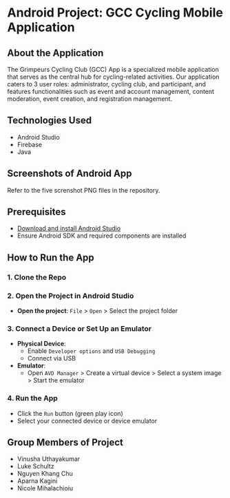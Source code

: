 # Android Project: GCC Cycling Mobile Application

## About the Application
The Grimpeurs Cycling Club (GCC) App is a specialized mobile application that serves as the central hub for cycling-related activities. Our application caters to 3 user roles: administrator, cycling club, and participant, and features functionalities such as event and account management, content moderation, event creation, and registration management.

## Technologies Used
- Android Studio
- Firebase
- Java

## Screenshots of Android App
Refer to the five screnshot PNG files in the repository. 

## Prerequisites
- [Download and install Android Studio](https://developer.android.com/studio)
- Ensure Android SDK and required components are installed

## How to Run the App

### 1. Clone the Repo

### 2. Open the Project in Android Studio
- **Open the project**: `File` > `Open` > Select the project folder

### 3. Connect a Device or Set Up an Emulator
- **Physical Device**: 
  - Enable `Developer options` and `USB Debugging`
  - Connect via USB
- **Emulator**: 
  - Open `AVD Manager` > Create a virtual device > Select a system image > Start the emulator

### 4. Run the App
- Click the `Run` button (green play icon)
- Select your connected device or device emulator

## Group Members of Project

- Vinusha Uthayakumar
- Luke Schultz
- Nguyen Khang Chu
- Aparna Kagini
- Nicole Mihalachioiu

